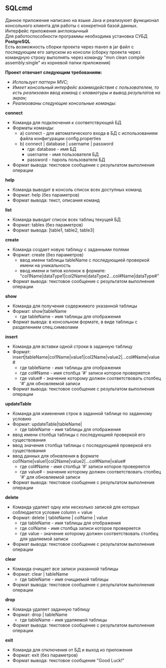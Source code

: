 ## SQLcmd
Данное приложение написано на языке Java и реализуюет функционал консольного клиента для работы с конкретной базой
данных. Интерфейс приложения англоязычный<br/>
Для работоспособности программы необходима установка СУБД **PostgreSQL**<br/>
Есть возможность сборки проекта через maven в jar файл с последующим его запуском из консоли (сборку проекта через
 командную строку выполнять через команду "mvn clean compile assembly:single" из корневой папки приложения)<br/>

**Проект отвечает следующим требованиям:**
- _Использует паттерн MVC;_
- _Имеет консольный интерфейс взаимодействия с пользователем, то есть реализован ввод команд с клавиатуры и вывод 
результатов на экран;_
- _Реализованы следующие консольные команды:_

**сonnect**
- Команда для подключения к соответствующей БД
- Форматы команды: 
    - a) connect - для автоматического входа в БД с использованием файла конфигурации config.properties
    - b) connect | database | username | password
        -   где: database - имя БД
        -   username -  имя пользователя БД
        -   password - пароль пользователя БД
- Формат вывода: текстовое сообщение с результатом выполнения операции

**help**
- Команда выводит в консоль список всех доступных команд 
- Формат: help (без параметров)
- Формат вывода: текст, описания команд

**list**
- Команда выводит список всех таблиц текущей БД
- Формат: tables (без параметров)
- Формат вывода: [table1, table2, table3]

**create**
- Команда создает новую таблицу с заданными полями 
- Формат: create (без параметров)
     - ввод имени таблицы tableName с последующией проверкой имени на уникальность
     - ввод имени и типов колонок в формате: "col1Name|dataType1|col2Name|dataType2...col#Name|dataType#"
- Формат вывода: текстовое сообщение с результатом выполнения операции

**show**
- Команда для получения содержимого указанной таблицы 
- Формат: show|tableName
     - где tableName - имя таблицы для отображения
- Формат вывода: в консольном формате, в виде таблицы с разделением спец.символами

**insert**
- Команда для вставки одной строки в заданную таблицу 
- Формат: insert|tableName|col1Name|value1|col2Name|value2|...col#Name|value#
     - где tableName - имя таблицы для отображения
     - где col#Name - имя столбца '#' записи которое проверяется
     - где value# -  значение которому должен соответствовать столбец '#' для обновляемой записи
- Формат вывода: текстовое сообщение с результатом выполнения операции

**updateTable**
- Команда для изменения строк в заданной таблице по заданному условию
- Формат: updateTable|tableName|
     - где tableName - имя таблицы для отображения
- ввод имени столбца таблицы с последующией проверкой его существования
- ввод значения столбца таблицы с последующией проверкой его существования
- ввод данных для обновления в формате col1Name|value1|col2Name|value2|...col#Name|value#
     - где col#Name - имя столбца '#' записи которое проверяется
     - где value# -  значение которому должен соответствовать столбец '#' для обновляемой записи
- Формат вывода: текстовое сообщение с результатом выполнения операции

**delete**
- Команда удаляет одну или несколько записей для которых соблюдается условие column = value 
- Формат: delete | tableName | colName | value
     - где tableName - имя таблицы для отображения
     - где colName - имя столбца записи которое проверяется
     - где value -  значение которому должен соответствовать столбец для удаляемой записи
- Формат вывода: текстовое сообщение с результатом выполнения операции

**clear**
- Команда очищает все записи указанной таблицы
- Формат: clear | tableName
     - где tableName - имя очищаемой таблицы
- Формат вывода: текстовое сообщение с результатом выполнения операции

**drop**
- Команда удаляет заданную таблицу
- Формат: drop | tableName
     - где tableName - имя удаляемой таблицы
- Формат вывода: текстовое сообщение с результатом выполнения операции

**exit**
- Команда для отключения от БД и выход из приложения 
- Формат: exit (без параметров)
- Формат вывода: текстовое сообщение "Good Luck!"
